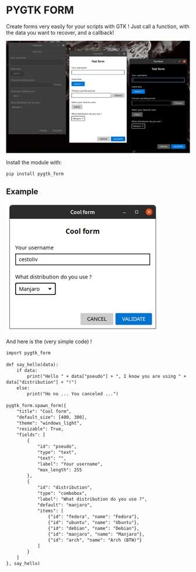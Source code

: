 
# PYGTK FORM

Create forms very easily for your scripts with GTK !
Just call a function, with the data you want to recover, and a callback!

![pygtk_form examples](https://github.com/cestoliv/pygtk_form/blob/main/images/presentation.png)

Install the module with:

	pip install pygtk_form

## Example
![pygtk_form examples](https://raw.githubusercontent.com/cestoliv/pygtk_form/main/images/cool_form.png)

And here is the (very simple code) !

	import pygtk_form

	def say_hello(data):
		if data:
			print("Hello " + data["pseudo"] + ", I know you are using " + data["distribution"] + "!")
		else:
			print("Ho no ... You canceled ...")

	pygtk_form.spawn_form({
		"title": "Cool form",
		"default_size": [400, 300],
		"theme": "windows_light",
		"resizable": True,
		"fields": [
			{
				"id": "pseudo",
				"type": "text",
				"text": "",
				"label": "Your username",
				"max_length": 255
			},
			{
				"id": "distribution",
				"type": "combobox",
				"label": "What distribution do you use ?",
				"default": "manjaro",
				"items": [
					{"id": "fedora", "name": "Fedora"},
					{"id": "ubuntu", "name": "Ubuntu"},
					{"id": "debian", "name": "Debian"},
					{"id": "manjaro", "name": "Manjaro"},
					{"id": "arch", "name": "Arch (BTW)"}
				]
			}
		]
	}, say_hello)
